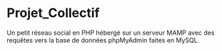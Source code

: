 # Projet_Collectif

Un petit réseau social en PHP hébergé sur un serveur MAMP avec des requêtes vers la base de données phpMyAdmin faites en MySQL.
